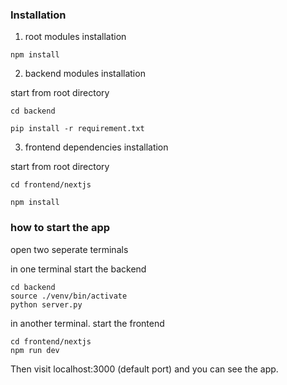 ### Installation
1. root modules installation
```
npm install
```

2. backend modules installation

start from root directory
```
cd backend
```
```
pip install -r requirement.txt
```

3. frontend dependencies installation

start from root directory
```
cd frontend/nextjs
```
```
npm install
```

### how to start the app

open two seperate terminals

in one terminal start the backend
```
cd backend
source ./venv/bin/activate
python server.py
```

in another terminal. start the frontend
```
cd frontend/nextjs
npm run dev
```

Then visit localhost:3000 (default port) and you can see the app.